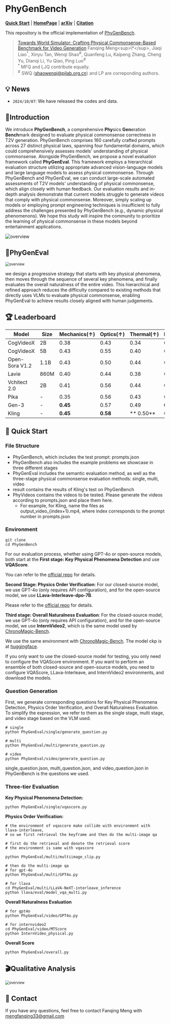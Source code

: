 # PhyGenBench

<p align="left">
  <a href="#🚀-quick-start"><b>Quick Start</b></a> |
  <a href="https://mmiu-bench.github.io/"><b>HomePage</b></a> |
  <a href="https://arxiv.org/abs/2408.02718"><b>arXiv</b></a> |
</a> 
  <a href="#🖊️-citation"><b>Citation</b></a> <br>
</p>

This repository is the official implementation of [PhyGenBench]([https://arxiv.org/abs/2408.02718](https://github.com/OpenGVLab/PhyGenBench)). 

> [Towards World Simulator: Crafting Physical Commonsense-Based Benchmark for Video Generation]([https://arxiv.org/abs/2408.02718](https://github.com/OpenGVLab/PhyGenBench))  
> Fanqing Meng<sup>\*</sup>, Jiaqi Liao<sup>\*</sup>, Xinyu Tan, Wenqi Shao<sup>\#</sup>, Quanfeng Lu, Kaipeng Zhang, Cheng Yu, Dianqi Li, Yu Qiao, Ping Luo<sup>\#</sup>  
> <sup>\*</sup> MFQ and LJQ contribute equally.  
> <sup>\#</sup> SWQ (shaowenqi@pjlab.org.cn) and LP are correponding authors. 

## 💡 News

- `2024/10/07`: We have released the codes and data. 



## 🎩Introduction 

We introduce **PhyGenBench**, a comprehensive **Phy**sics **Gen**eration **Bench**mark designed to evaluate physical commonsense correctness in T2V generation. PhyGenBench comprises 160 carefully crafted prompts across 27 distinct physical laws, spanning four fundamental domains, which could comprehensively assesses models' understanding of physical commonsense. Alongside PhyGenBench, we propose a novel evaluation framework called **PhyGenEval**. This framework employs a hierarchical evaluation structure utilizing appropriate advanced vision-language models and large language models to assess physical commonsense. Through PhyGenBench and PhyGenEval, we can conduct large-scale automated assessments of T2V models' understanding of physical commonsense, which align closely with human feedback. Our evaluation results and in-depth analysis demonstrate that current models struggle to generate videos that comply with physical commonsense. Moreover, simply scaling up models or employing prompt engineering techniques is insufficient to fully address the challenges presented by PhyGenBench (e.g., dynamic physical phenomenons). We hope this study will inspire the community to prioritize the learning of physical commonsense in these models beyond entertainment applications.

![overview](static/overview.png)



## 📖PhyGenEval

<img src="static/phyeval.png" alt="overview" style="zoom:80%;" />

we design a progressive strategy that starts with key physical phenomena, then moves through the sequence of several key phenomena, and finally evaluates the overall naturalness of the entire video. This hierarchical and refined approach reduces the difficulty compared to existing methods that directly uses VLMs to evaluate physical commonsense, enabling PhyGenEval to achieve results closely aligned with human judgements.



## 🏆 Leaderboard



| Model            | Size  | Mechanics(↑) | Optics(↑) | Thermal(↑) | Material(↑) | Average(↑) | Human(↑) |
|------------------|-------|--------------|-----------|------------|-------------|------------|----------|
| CogVideoX        | 2B    | 0.38         | 0.43      | 0.34       | 0.39        | 0.37       | 0.31     |
| CogVideoX        | 5B    | 0.43         | 0.55      | 0.40       | 0.42        | 0.45       | 0.37     |
| Open-Sora V1.2   | 1.1B  | 0.43         | 0.50      | 0.44       | 0.37        | 0.44       | 0.35     |
| Lavie            | 860M  | 0.40         | 0.44      | 0.38       | 0.32        | 0.36       | 0.30     |
| Vchitect 2.0     | 2B    | 0.41         | 0.56      | 0.44       | 0.37        | 0.45       | 0.36     |
| Pika             | -     | 0.35         | 0.56      | 0.43       | 0.39        | 0.44       | 0.36     |
| Gen-3            | -     | **0.45**         | 0.57      | 0.49       | **0.51**        | **0.51**       | **0.48**     |
| Kling            | -     | **0.45**         | **0.58**      |** 0.50**       | 0.40        | 0.49       | 0.44     |





## 🚀 Quick Start

### File Structure
- PhyGenBench, which includes the test prompt: prompts.json
- PhyGenBench also includes the example problems we showcase in three different stages
- PhyGenEval includes the semantic evaluation method, as well as the three-stage physical commonsense evaluation methods: single, multi, video
- result contains the results of Kling's test on PhyGenBench
- PhyVideos contains the videos to be tested. Please generate the videos according to prompts.json and place them here.
	- For example, for Kling, name the files as output_video_{index+1}.mp4, where index corresponds to the prompt number in prompts.json

### Environment

```
git clone
cd PhyGenBench
```



For our evaluation process, whether using GPT-4o or open-source models, both start at the **First stage: Key Physical Phenomena Detection** and use **VQAScore**.

You can refer to the [official repo](https://github.com/linzhiqiu/t2v_metrics) for details.

**Second Stage: Physics Order Verification**: For our closed-source model, we use GPT-4o (only requires API configuration), and for the open-source model, we use **LLava-Interleave-dpo-7B**.

Please refer to the [official repo](https://github.com/LLaVA-VL/LLaVA-NeXT) for details.

**Third stage: Overall Naturalness Evaluation**: For the closed-source model, we use GPT-4o (only requires API configuration), and for the open-source model, we use **InternVideo2**, which is the same model used by [ChronoMagic-Bench](https://github.com/PKU-YuanGroup/ChronoMagic-Bench).

We use the same environment with [ChronoMagic-Bench](https://github.com/PKU-YuanGroup/ChronoMagic-Bench). The model ckp is at [huggingface](https://huggingface.co/OpenGVLab/InternVideo2-Stage2_1B-224p-f4).

If you only want to use the closed-source model for testing, you only need to configure the VQAScore environment. If you want to perform an ensemble of both closed-source and open-source models, you need to configure VQAScore, LLava-Interleave, and InternVideo2 environments, and download the models.




### Question Generation

First, we generate corresponding questions for Key Physical Phenomena Detection, Physics Order Verification, and Overall Naturalness Evaluation. To simplify the expression, we refer to them as the single stage, multi stage, and video stage based on the VLM used.

```
# single
python PhyGenEval/single/generate_question.py

# multi
python PhyGenEval/multi/generate_question.py

# video
python PhyGenEval/video/generate_question.py
```

single_question.json, multi_question.json, and video_question.json in PhyGenBench is the questions we used.



### Three-tier Evaluation

**Key Physical Phenomena Detection:**

```
python PhyGenEval/single/vqascore.py
```

**Physics Order Verification:**

```
# the environment of vqascore make collide with environment with llava-interleave,
# so we first retrieval the keyframe and then do the multi-image qa

# first do the retrieval and denote the retrieval score
# the environment is same with vqascore

python PhyGenEval/multi/multiimage_clip.py

# then do the multi-image qa
# for gpt-4o
python PhyGenEval/multi/GPT4o.py

# for llava
cd PhyGenEval/multi/LLaVA-NeXT-interleave_inference
python llava/eval/model_vqa_multi.py
```

**Overall Naturalness Evaluation**

```
# for gpt4o
python PhyGenEval/video/GPT4o.py

# for internvideo2
cd PhyGenEval/video/MTScore
python InternVideo_physical.py
```

**Overall Score**

```
python PhyGenEval/overall.py
```



## 🎬Qualitative Analysis

<img src="static/qualitative.png" alt="overview" style="zoom:80%;" />


## 📧 Contact
If you have any questions, feel free to contact Fanqing Meng with mengfanqing33@gmail.com






